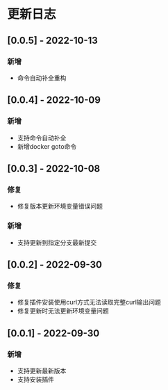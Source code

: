 # 更新日志

## [0.0.5] - 2022-10-13

### 新增

* 命令自动补全重构

## [0.0.4] - 2022-10-09

### 新增

* 支持命令自动补全
* 新增docker goto命令

## [0.0.3] - 2022-10-08

### 修复

* 修复版本更新环境变量错误问题

### 新增

* 支持更新到指定分支最新提交

## [0.0.2] - 2022-09-30

### 修复

* 修复插件安装使用curl方式无法读取完整curl输出问题
* 修复更新时无法更新环境变量问题

## [0.0.1] - 2022-09-30

### 新增

* 支持更新最新版本
* 支持安装插件

